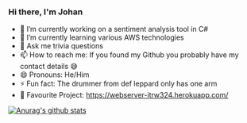### Hi there, I'm Johan

- 🔭 I’m currently working on a sentiment analysis tool in C#
- 🌱 I’m currently learning various AWS technologies
- 💬 Ask me trivia questions
- 📫 How to reach me: If you found my Github you probably have my contact details :sweat_smile: 
- 😄 Pronouns: He/Him
- ⚡ Fun fact: The drummer from def leppard only has one arm
- :star2: Favourite Project: https://webserver-itrw324.herokuapp.com/

[![Anurag's github stats](https://github-readme-stats.vercel.app/api?username=jagma)](https://github.com/anuraghazra/github-readme-stats)

<!--
**Jagma/Jagma** is a ✨ _special_ ✨ repository because its `README.md` (this file) appears on your GitHub profile.

Here are some ideas to get you started:


-->
